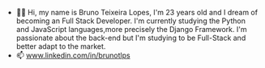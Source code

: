 - ✌🏾 Hi, my name is Bruno Teixeira Lopes, I'm 23 years old and I dream of becoming an Full Stack Developer. I'm currently studying the Python and JavaScript languages,more precisely the Django Framework. I'm passionate about the back-end but I'm studying to be Full-Stack and better adapt to the market.
- 📫 www.linkedin.com/in/brunotlps



